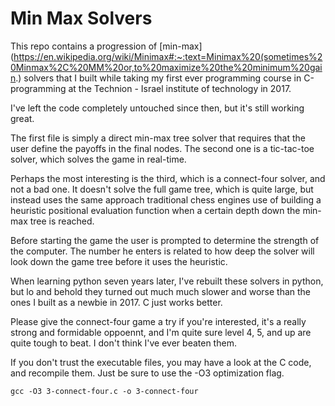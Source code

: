 # Min Max Solvers

This repo contains a progression of [min-max](https://en.wikipedia.org/wiki/Minimax#:~:text=Minimax%20(sometimes%20Minmax%2C%20MM%20or,to%20maximize%20the%20minimum%20gain.) solvers that I built while taking my first ever programming course in C-programming at the Technion - Israel institute of technology in 2017.

I've left the code completely untouched since then, but it's still working great.

The first file is simply a direct min-max tree solver that requires that the user define the payoffs in the final nodes. The second one is a tic-tac-toe solver, which solves the game in real-time.

Perhaps the most interesting is the third, which is a connect-four solver, and not a bad one. It doesn't solve the full game tree, which is quite large, but instead uses the same approach traditional chess engines use of building a heuristic positional evaluation function when a certain depth down the min-max tree is reached.

Before starting the game the user is prompted to determine the strength of the computer. The number he enters is related to how deep the solver will look down the game tree before it uses the heuristic.

When learning python seven years later, I've rebuilt these solvers in python, but lo and behold they turned out much much slower and worse than the ones I built as a newbie in 2017. C just works better.

Please give the connect-four game a try if you're interested, it's a really strong and formidable oppoennt, and I'm quite sure level 4, 5, and up are quite tough to beat. I don't think I've ever beaten them.

If you don't trust the executable files, you may have a look at the C code, and recompile them. Just be sure to use the -O3 optimization flag.

```
gcc -O3 3-connect-four.c -o 3-connect-four
```